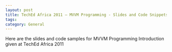 ```yaml
---
layout: post
title: TechEd Africa 2011 – MVVM Programming - Slides and Code Snippets
tags: 
category: General
---
```

Here are the slides and code samples for MVVM Programming Introduction given at TechEd Africa 2011

